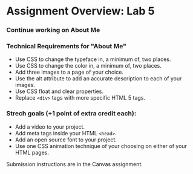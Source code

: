# Assignment Overview: Lab 5


### Continue working on About Me

### Technical Requirements for "About Me"
- Use CSS to change the typeface in, a minimum of, two places.
- Use CSS to change the color in, a minimum of, two places.
- Add three images to a page of your choice.
- Use the alt attribute to add an accurate description to each of your images.
- Use CSS float and clear properties.
- Replace `<div>` tags with more specific HTML 5 tags. 


### Strech goals (+1 point of extra credit each):
- Add a video to your project.
- Add meta tags inside your HTML `<head>`.
- Add an open source font to your project.
- Use one CSS animation technique of your choosing on either of your HTML pages.

Submission instructions are in the Canvas assignment.
